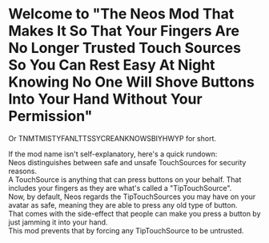 # Welcome to "The Neos Mod That Makes It So That Your Fingers Are No Longer Trusted Touch Sources So You Can Rest Easy At Night Knowing No One Will Shove Buttons Into Your Hand Without Your Permission"  
  
Or TNMTMISTYFANLTTSSYCREANKNOWSBIYHWYP for short.
  
If the mod name isn't self-explanatory, here's a quick rundown:  
Neos distinguishes between safe and unsafe TouchSources for security reasons.  
A TouchSource is anything that can press buttons on your behalf. That includes your fingers as they are what's called a "TipTouchSource".  
Now, by default, Neos regards the TipTouchSources you may have on your avatar as safe, meaning they are able to press any old type of button.  
That comes with the side-effect that people can make you press a button by just jamming it into your hand.  
This mod prevents that by forcing any TipTouchSource to be untrusted.
